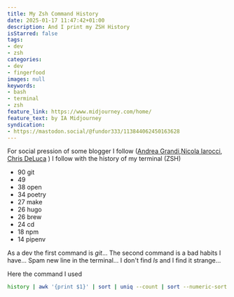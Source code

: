 ```yaml
---
title: My Zsh Command History
date: 2025-01-17 11:47:42+01:00
description: And I print my ZSH History
isStarred: false
tags:
- dev
- zsh
categories:
- dev
- fingerfood
images: null
keywords:
- bash
- terminal
- zsh
feature_link: https://www.midjourney.com/home/
feature_text: by IA Midjourney
syndication:
- https://mastodon.social/@fundor333/113844062450163628
---
```


For social pression of some blogger I follow ([Andrea Grandi](https://www.andreagrandi.it/posts/my-zsh-history/),[Nicola Iarocci](https://nicolaiarocci.com/my-most-used-command-line-commands/), [Chris DeLuca](https://www.chrisdeluca.me/2024/12/31/my-cli-wrapped-most-used.html) ) I follow with the history of my terminal (ZSH)

- 90 git
- 49
- 38 open
- 34 poetry
- 27 make
- 26 hugo
- 26 brew
- 24 cd
- 18 npm
- 14 pipenv

As a dev the first command is _git_... The second command is a bad habits I have... Spam new line in the terminal...
I don't find _ls_ and I find it strange...

Here the command I used

``` bash
history | awk '{print $1}' | sort | uniq --count | sort --numeric-sort --reverse | head -10
```
